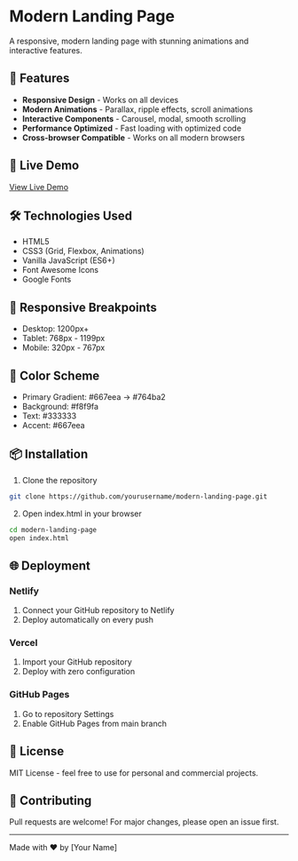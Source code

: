 # Modern Landing Page

A responsive, modern landing page with stunning animations and interactive features.

## 🌟 Features

- **Responsive Design** - Works on all devices
- **Modern Animations** - Parallax, ripple effects, scroll animations
- **Interactive Components** - Carousel, modal, smooth scrolling
- **Performance Optimized** - Fast loading with optimized code
- **Cross-browser Compatible** - Works on all modern browsers

## 🚀 Live Demo

[View Live Demo](https://mansi-99914.github.io/Frontend-Battle/)

## 🛠️ Technologies Used

- HTML5
- CSS3 (Grid, Flexbox, Animations)
- Vanilla JavaScript (ES6+)
- Font Awesome Icons
- Google Fonts

## 📱 Responsive Breakpoints

- Desktop: 1200px+
- Tablet: 768px - 1199px
- Mobile: 320px - 767px

## 🎨 Color Scheme

- Primary Gradient: #667eea → #764ba2
- Background: #f8f9fa
- Text: #333333
- Accent: #667eea

## 📦 Installation

1. Clone the repository
```bash
git clone https://github.com/yourusername/modern-landing-page.git
```

2. Open index.html in your browser
```bash
cd modern-landing-page
open index.html
```

## 🌐 Deployment

### Netlify
1. Connect your GitHub repository to Netlify
2. Deploy automatically on every push

### Vercel
1. Import your GitHub repository
2. Deploy with zero configuration

### GitHub Pages
1. Go to repository Settings
2. Enable GitHub Pages from main branch

## 📄 License

MIT License - feel free to use for personal and commercial projects.

## 🤝 Contributing

Pull requests are welcome! For major changes, please open an issue first.

---

Made with ❤️ by [Your Name]

